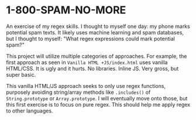 # 1-800-SPAM-NO-MORE
An exercise of my regex skills. I thought to myself one day: my phone marks potential spam texts. It likely uses machine learning and spam databases, but I thought to myself: "What regex expressions could mark potential spam?"  

This project will utilize multiple categories of approaches. For example, the first approach as seen in `Vanilla HTML +JS/index.html` uses vanilla HTML/CSS. It is ugly and it hurts. No libraries. Inline JS. Very gross, but super basic. 

This vanilla HTML/JS approach seeks to only use regex functions, purposely avoiding string/array methods like `.includes()` of `String.prototype` or `Array.prototype`. I will eventually move onto those, but this first exercise 
is to focus on pure regex. This should help me apply regex to other languages.
